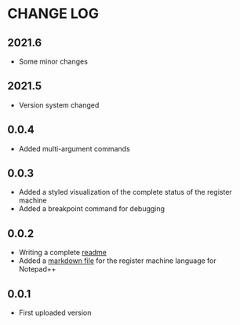 
# CHANGE LOG

## 2021.6

* Some minor changes

## 2021.5

* Version system changed

## 0.0.4

* Added multi-argument commands

## 0.0.3

* Added a styled visualization of the complete status of the register machine
* Added a breakpoint command for debugging

## 0.0.2

* Writing a complete [readme](README.md)
* Added a [markdown file](rm_markdown.xml) for the register machine language for Notepad++

## 0.0.1

* First uploaded version
